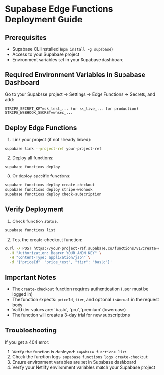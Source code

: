 # Supabase Edge Functions Deployment Guide

## Prerequisites
- Supabase CLI installed (`npm install -g supabase`)
- Access to your Supabase project
- Environment variables set in your Supabase dashboard

## Required Environment Variables in Supabase Dashboard

Go to your Supabase project → Settings → Edge Functions → Secrets, and add:

```
STRIPE_SECRET_KEY=sk_test_... (or sk_live_... for production)
STRIPE_WEBHOOK_SECRET=whsec_...
```

## Deploy Edge Functions

1. Link your project (if not already linked):
```bash
supabase link --project-ref your-project-ref
```

2. Deploy all functions:
```bash
supabase functions deploy
```

3. Or deploy specific functions:
```bash
supabase functions deploy create-checkout
supabase functions deploy stripe-webhook
supabase functions deploy check-subscription
```

## Verify Deployment

1. Check function status:
```bash
supabase functions list
```

2. Test the create-checkout function:
```bash
curl -X POST https://your-project-ref.supabase.co/functions/v1/create-checkout \
  -H "Authorization: Bearer YOUR_ANON_KEY" \
  -H "Content-Type: application/json" \
  -d '{"priceId": "price_test", "tier": "basic"}'
```

## Important Notes

- The `create-checkout` function requires authentication (user must be logged in)
- The function expects: `priceId`, `tier`, and optional `isAnnual` in the request body
- Valid tier values are: 'basic', 'pro', 'premium' (lowercase)
- The function will create a 3-day trial for new subscriptions

## Troubleshooting

If you get a 404 error:
1. Verify the function is deployed: `supabase functions list`
2. Check the function logs: `supabase functions logs create-checkout`
3. Ensure environment variables are set in Supabase dashboard
4. Verify your Netlify environment variables match your Supabase project